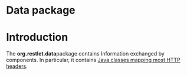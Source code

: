 Data package
============

Introduction
============

The **org.restlet.data**package contains Information exchanged by
components. In particular, it contains [Java classes mapping most HTTP
headers](http://web.archive.org/web/20111106112602/http://wiki.restlet.org/docs_2.1/13-restlet/27-restlet/130-restlet.html "Mapping HTTP headers").

